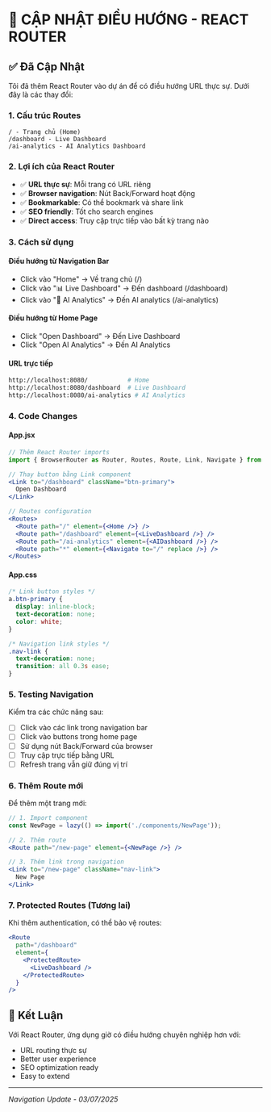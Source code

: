 # 🚀 CẬP NHẬT ĐIỀU HƯỚNG - REACT ROUTER

## ✅ Đã Cập Nhật

Tôi đã thêm React Router vào dự án để có điều hướng URL thực sự. Dưới đây là các thay đổi:

### 1. **Cấu trúc Routes**

```
/ - Trang chủ (Home)
/dashboard - Live Dashboard
/ai-analytics - AI Analytics Dashboard
```

### 2. **Lợi ích của React Router**

- ✅ **URL thực sự**: Mỗi trang có URL riêng
- ✅ **Browser navigation**: Nút Back/Forward hoạt động
- ✅ **Bookmarkable**: Có thể bookmark và share link
- ✅ **SEO friendly**: Tốt cho search engines
- ✅ **Direct access**: Truy cập trực tiếp vào bất kỳ trang nào

### 3. **Cách sử dụng**

#### Điều hướng từ Navigation Bar

- Click vào "Home" → Về trang chủ (/)
- Click vào "📊 Live Dashboard" → Đến dashboard (/dashboard)
- Click vào "🧠 AI Analytics" → Đến AI analytics (/ai-analytics)

#### Điều hướng từ Home Page

- Click "Open Dashboard" → Đến Live Dashboard
- Click "Open AI Analytics" → Đến AI Analytics

#### URL trực tiếp

```bash
http://localhost:8080/           # Home
http://localhost:8080/dashboard  # Live Dashboard
http://localhost:8080/ai-analytics # AI Analytics
```

### 4. **Code Changes**

#### App.jsx

```jsx
// Thêm React Router imports
import { BrowserRouter as Router, Routes, Route, Link, Navigate } from 'react-router-dom';

// Thay button bằng Link component
<Link to="/dashboard" className="btn-primary">
  Open Dashboard
</Link>

// Routes configuration
<Routes>
  <Route path="/" element={<Home />} />
  <Route path="/dashboard" element={<LiveDashboard />} />
  <Route path="/ai-analytics" element={<AIDashboard />} />
  <Route path="*" element={<Navigate to="/" replace />} />
</Routes>
```

#### App.css

```css
/* Link button styles */
a.btn-primary {
  display: inline-block;
  text-decoration: none;
  color: white;
}

/* Navigation link styles */
.nav-link {
  text-decoration: none;
  transition: all 0.3s ease;
}
```

### 5. **Testing Navigation**

Kiểm tra các chức năng sau:

- [ ] Click vào các link trong navigation bar
- [ ] Click vào buttons trong home page
- [ ] Sử dụng nút Back/Forward của browser
- [ ] Truy cập trực tiếp bằng URL
- [ ] Refresh trang vẫn giữ đúng vị trí

### 6. **Thêm Route mới**

Để thêm một trang mới:

```jsx
// 1. Import component
const NewPage = lazy(() => import('./components/NewPage'));

// 2. Thêm route
<Route path="/new-page" element={<NewPage />} />

// 3. Thêm link trong navigation
<Link to="/new-page" className="nav-link">
  New Page
</Link>
```

### 7. **Protected Routes (Tương lai)**

Khi thêm authentication, có thể bảo vệ routes:

```jsx
<Route
  path="/dashboard"
  element={
    <ProtectedRoute>
      <LiveDashboard />
    </ProtectedRoute>
  }
/>
```

## 🎯 Kết Luận

Với React Router, ứng dụng giờ có điều hướng chuyên nghiệp hơn với:

- URL routing thực sự
- Better user experience
- SEO optimization ready
- Easy to extend

---

_Navigation Update - 03/07/2025_
